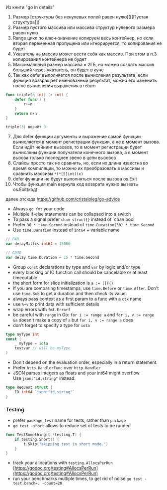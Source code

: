 
Из книги "go in details"
1. Размер [структуры без ненулевых полей равен нулю]([[Пустая структура]])
2. Размер пустого массива или массива структур нулевого размера равен нулю
3. Range цикл по ключ-значение копируем весь контейнер, но если вторая переменная пропущена или игнорируется, то копирования не будет
4. Указатель на массив может вести себя как массив. При этом в п.3 копирования контейнера не будет
5. Максимальный размер массива = 2ГБ, но можно создать массив больший через указатель, он будет в куче
6. Так как defer выполняется после вычисления результата, если функция возвращает именованный результат, можно его изменить после вычисления выражения в return
```go
func triple(n int) (r int) {
	defer func() {
		r+=n
	}
	return n+n
}

triple(3) вернёт 9
```
7. Для defer функции аргументы и выражение самой функции вычисляется в момент регистрации функции, а не в момент вызова. Если идёт чейнинг вызовов, то в момент регистрации будет вычислены функции получатели конечного вызова, а в момент вызова только последнее звено в цепи вызовов
8. Слайсы просто так не сравнить, но, если их длина известна во время компиляции, то можно их преобразовать в массивы и сравнить массивы `*(*[5]int)(x)`
9. defer функции не будут выполняться после вызова os.Exit
10. Чтобы функция main вернула код возврата нужно вызвать os.Exit(код)


далее отсюда https://github.com/cristaloleg/go-advice
- Always `go fmt` your code
-  Multiple if-else statements can be collapsed into a switch
- To pass a signal prefer `chan struct{}` instead of `chan bool
- Prefer `30 * time.Second` instead of `time.Duration(30) * time.Second`
- Use `time.Duration` instead of `int64` + variable name
```go
// BAD
var delayMillis int64 = 15000

// GOOD
var delay time.Duration = 15 * time.Second
```
- Group `const` declarations by type and `var` by logic and/or type
- every blocking or IO function call should be cancelable or at least timeoutable
- the short form for slice initialization is `a := []T{}`
- If you are comparing timestamps, use `time.Before` or `time.After`. Don't use `time.Sub` to get a duration and then check its value.
- always pass context as a first param to a func with a `ctx` name
- use `%+v` to print data with sufficient details
- wrap errors with `fmt.Errorf`
- be careful with `range` in Go:
	`for i := range a` and `for i, v := range &a` doesn't make a copy of `a`
	but `for i, v := range a` does
- don't forget to specify a type for `iota`
```go
type myType int
const (
	_ myType = iota
	testvar // will be myType
)
```
- Don't depend on the evaluation order, especially in a return statement.
- Prefer `http.HandlerFunc` over `http.Handler`
- JSON parses integers as floats and your int64 might overflow.
	Use `json:"id,string"` instead.
```go
type Request struct {
	ID int64 `json:"id,string"`
}
```

### Testing
- prefer `package_test` name for tests, rather than `package`
- `go test -short` allows to reduce set of tests to be runned
```go
func TestSomething(t *testing.T) {
	if testing.Short() {
		t.Skip("skipping test in short mode.")
	}
}
```
- track your allocations with `testing.AllocsPerRun`
	[https://godoc.org/testing#AllocsPerRun](https://godoc.org/testing#AllocsPerRun)
-  run your benchmarks multiple times, to get rid of noise
	`go test -test.bench=. -count=20`